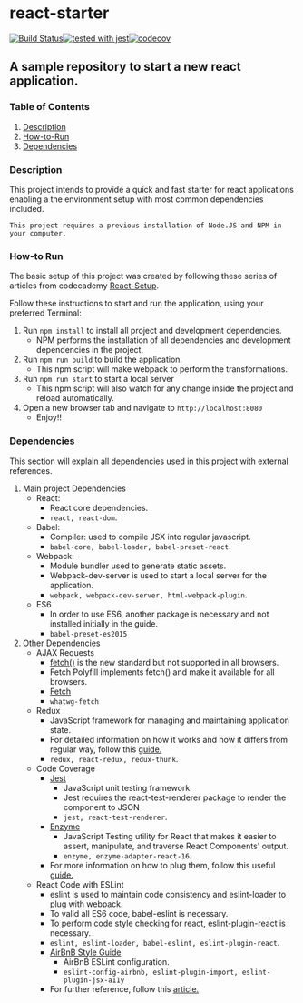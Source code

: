 # react-starter
[![Build Status](https://travis-ci.org/JeanEspindola/react-starter.svg?branch=master)](https://travis-ci.org/JeanEspindola/react-starter)[![tested with jest](https://img.shields.io/badge/tested_with-jest-99424f.svg)](https://github.com/facebook/jest)[![codecov](https://codecov.io/gh/JeanEspindola/react-starter/branch/master/graph/badge.svg)](https://codecov.io/gh/JeanEspindola/react-starter)
## A sample repository to start a new react application.

### Table of Contents
1. [Description](#description)
2. [How-to-Run](#how-to-run)
3. [Dependencies](#dependencies)

### Description
This project intends to provide a quick and fast starter for react applications enabling a the environment setup with most common dependencies included.

``
This project requires a previous installation of Node.JS and NPM in your computer.
``

### How-to Run

The basic setup of this project was created by following these series of articles from codecademy [React-Setup](https://www.codecademy.com/articles/react-setup-i).

Follow these instructions to start and run the application, using your preferred Terminal:

1. Run ``npm install`` to install all project and development dependencies.
    * NPM performs the installation of all dependencies and development dependencies in the project.
2. Run ``npm run build`` to build the application.
    * This npm script will make webpack to perform the transformations.
3. Run ``npm run start`` to start a local server
    * This npm script will also watch for any change inside the project and reload automatically.
4. Open a new browser tab and navigate to ``http://localhost:8080``
    * Enjoy!!

### Dependencies

This section will explain all dependencies used in this project with external references.

1. Main project Dependencies
    * React:
        * React core dependencies.
        * ``react, react-dom``.
    * Babel:
        * Compiler: used to compile JSX into regular javascript.
        * ``babel-core, babel-loader, babel-preset-react``.
    * Webpack:
        * Module bundler used to generate static assets.
        * Webpack-dev-server is used to start a local server for the application.
        * ``webpack, webpack-dev-server, html-webpack-plugin``.
    * ES6
        * In order to use ES6, another package is necessary and not installed initially in the guide.
        * ``babel-preset-es2015``
2. Other Dependencies
    * AJAX Requests
        * [fetch()](https://developer.mozilla.org/en-US/docs/Web/API/WindowOrWorkerGlobalScope/fetch) is the new standard but not supported in all browsers.
        * Fetch Polyfill implements fetch() and make it available for all browsers.
        * [Fetch](https://github.com/github/fetch)
        * ``whatwg-fetch``
    * Redux
        * JavaScript framework for managing and maintaining application state.
        * For detailed information on how it works and how it differs from regular way, follow this [guide.](https://codepen.io/stowball/post/a-dummy-s-guide-to-redux-and-thunk-in-react)
        * ``redux, react-redux, redux-thunk``.
    * Code Coverage
        * [Jest](https://github.com/facebook/jest)
            * JavaScript unit testing framework.
            * Jest requires the react-test-renderer package to render the component to JSON
            * ``jest, react-test-renderer``.
        * [Enzyme](https://github.com/airbnb/enzyme)
            * JavaScript Testing utility for React that makes it easier to assert, manipulate, and traverse React Components' output.
            * ``enzyme, enzyme-adapter-react-16``.
        * For more information on how to plug them, follow this useful [guide.](https://www.codementor.io/vijayst/unit-testing-react-components-jest-or-enzyme-du1087lh8)
    * React Code with ESLint 
        * eslint is used to maintain code consistency and eslint-loader to plug with webpack.
        * To valid all ES6 code, babel-eslint is necessary.
        * To perform code style checking for react, eslint-plugin-react is necessary.
        * ``eslint, eslint-loader, babel-eslint, eslint-plugin-react``.
        * [AirBnB Style Guide](https://github.com/airbnb/javascript)
            * AirBnB ESLint configuration.
            * ``eslint-config-airbnb, eslint-plugin-import, eslint-plugin-jsx-a11y``
        * For further reference, follow this [article.](https://www.codementor.io/vijayst/unit-testing-react-components-jest-or-enzyme-du1087lh8)